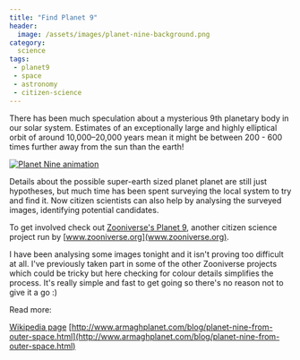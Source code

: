 ```yaml
---
title: "Find Planet 9"
header:
  image: /assets/images/planet-nine-background.png
category:
  science
tags:
 - planet9
 - space
 - astronomy
 - citizen-science
---
```


There has been much speculation about a mysterious 9th planetary body in our solar system. 
Estimates of an exceptionally large and highly elliptical orbit of around 10,000–20,000 
years mean it might be between 200 - 600 times further away from the sun than the earth!

[![Planet Nine animation](https://upload.wikimedia.org/wikipedia/commons/0/09/Planet_Nine_animation.gif)](https://commons.wikimedia.org/wiki/File%3APlanet_Nine_animation.gif "By nagualdesign (Own work, based on a video released by Caltech) [GFDL (http://www.gnu.org/copyleft/fdl.html) or CC BY 3.0 (http://creativecommons.org/licenses/by/3.0)], via Wikimedia Commons")

Details about the possible super-earth sized planet planet are still just hypotheses, but 
much time has been spent surveying the local system to try and find it. Now citizen scientists
can also help by analysing the surveyed images, identifying potential candidates. 
 
To get involved check out [Zooniverse's Planet 9], another
citizen science project run by [www.zooniverse.org](www.zooniverse.org). 

I have been analysing some images tonight and it isn't proving too difficult at all.
I've previously taken part in some of the other Zooniverse projects which could be tricky 
but here checking for colour details simplifies the process. It's really simple and fast to
get going so there's no reason not to give it a go :)

Read more:

[Wikipedia page](https://www.google.co.uk/url?sa=t&rct=j&q=&esrc=s&source=web&cd=4&cad=rja&uact=8&ved=0ahUKEwjG0bntxvzSAhUF1hQKHSxFC7AQFggoMAM&url=https%3A%2F%2Fen.wikipedia.org%2Fwiki%2FPlanet_Nine&usg=AFQjCNGlx5LBQuu2WMkDgTJ_7sWFdsyRsg&sig2=1rPw_NMdALs552ocmQylKA)
[http://www.armaghplanet.com/blog/planet-nine-from-outer-space.html](http://www.armaghplanet.com/blog/planet-nine-from-outer-space.html)

[Zooniverse's PLanet 9]:https://www.zooniverse.org/projects/skymap/planet-9